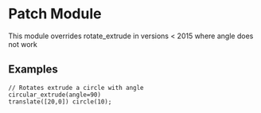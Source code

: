 # Patch Module

This module overrides rotate_extrude in versions < 2015 where angle does not work

## Examples
```
// Rotates extrude a circle with angle
circular_extrude(angle=90)
translate([20,0]) circle(10);
```
